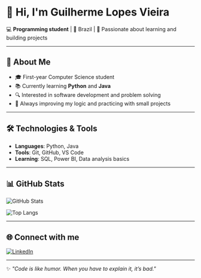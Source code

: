 # 👋 Hi, I'm Guilherme Lopes Vieira  

💻 **Programming student** | 📍 Brazil | 🎯 Passionate about learning and building projects  

---

## 🚀 About Me  
- 🎓 First-year Computer Science student  
- 📚 Currently learning **Python** and **Java**  
- 🔍 Interested in software development and problem solving  
- 🌱 Always improving my logic and practicing with small projects  

---

## 🛠️ Technologies & Tools  
- **Languages**: Python, Java  
- **Tools**: Git, GitHub, VS Code  
- **Learning**: SQL, Power BI, Data analysis basics  

---

## 📊 GitHub Stats  
![GitHub Stats](https://github-readme-stats.vercel.app/api?username=guilhermelopesvieira&show_icons=true&theme=tokyonight)  

![Top Langs](https://github-readme-stats.vercel.app/api/top-langs/?username=guilhermelopesvieira&layout=compact&theme=tokyonight)  

---

## 🌐 Connect with me  
[![LinkedIn](https://img.shields.io/badge/LinkedIn-blue?logo=linkedin&logoColor=white)](https://www.linkedin.com/in/guilherme-lopes-0ab222278/)  

---

✨ *"Code is like humor. When you have to explain it, it’s bad."*  
